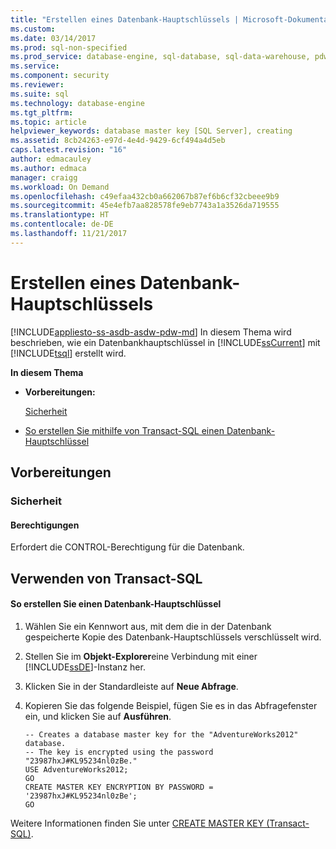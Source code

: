 ```yaml
---
title: "Erstellen eines Datenbank-Hauptschlüssels | Microsoft-Dokumentation"
ms.custom: 
ms.date: 03/14/2017
ms.prod: sql-non-specified
ms.prod_service: database-engine, sql-database, sql-data-warehouse, pdw
ms.service: 
ms.component: security
ms.reviewer: 
ms.suite: sql
ms.technology: database-engine
ms.tgt_pltfrm: 
ms.topic: article
helpviewer_keywords: database master key [SQL Server], creating
ms.assetid: 8cb24263-e97d-4e4d-9429-6cf494a4d5eb
caps.latest.revision: "16"
author: edmacauley
ms.author: edmaca
manager: craigg
ms.workload: On Demand
ms.openlocfilehash: c49efaa432cb0a662067b87ef6b6cf32cbeee9b9
ms.sourcegitcommit: 45e4efb7aa828578fe9eb7743a1a3526da719555
ms.translationtype: HT
ms.contentlocale: de-DE
ms.lasthandoff: 11/21/2017
---
```

# <a name="create-a-database-master-key"></a>Erstellen eines Datenbank-Hauptschlüssels
[!INCLUDE[appliesto-ss-asdb-asdw-pdw-md](../../../includes/appliesto-ss-asdb-asdw-pdw-md.md)] In diesem Thema wird beschrieben, wie ein Datenbankhauptschlüssel in [!INCLUDE[ssCurrent](../../../includes/sscurrent-md.md)] mit [!INCLUDE[tsql](../../../includes/tsql-md.md)] erstellt wird.  
  
 **In diesem Thema**  
  
-   **Vorbereitungen:**  
  
     [Sicherheit](#Security)  
  
-   [So erstellen Sie mithilfe von Transact-SQL einen Datenbank-Hauptschlüssel](#TsqlProcedure)  
  
##  <a name="BeforeYouBegin"></a> Vorbereitungen  
  
###  <a name="Security"></a> Sicherheit  
  
####  <a name="Permissions"></a> Berechtigungen  
 Erfordert die CONTROL-Berechtigung für die Datenbank.  
  
##  <a name="TsqlProcedure"></a> Verwenden von Transact-SQL  
  
#### <a name="to-create-a-database-master-key"></a>So erstellen Sie einen Datenbank-Hauptschlüssel  
  
1.  Wählen Sie ein Kennwort aus, mit dem die in der Datenbank gespeicherte Kopie des Datenbank-Hauptschlüssels verschlüsselt wird.  
  
2.  Stellen Sie im **Objekt-Explorer**eine Verbindung mit einer [!INCLUDE[ssDE](../../../includes/ssde-md.md)]-Instanz her.  
  
3.  Klicken Sie in der Standardleiste auf **Neue Abfrage**.  
  
4.  Kopieren Sie das folgende Beispiel, fügen Sie es in das Abfragefenster ein, und klicken Sie auf **Ausführen**.  
  
    ```  
    -- Creates a database master key for the "AdventureWorks2012" database.   
    -- The key is encrypted using the password "23987hxJ#KL95234nl0zBe."  
    USE AdventureWorks2012;  
    GO  
    CREATE MASTER KEY ENCRYPTION BY PASSWORD = '23987hxJ#KL95234nl0zBe';  
    GO  
    ```  
  
 Weitere Informationen finden Sie unter [CREATE MASTER KEY &#40;Transact-SQL&#41;](../../../t-sql/statements/create-master-key-transact-sql.md).  
  
  
